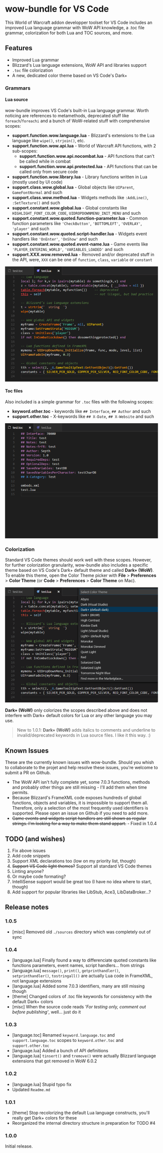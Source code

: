 # wow-bundle for VS Code
This World of Warcraft addon developper toolset for VS Code includes an improved Lua language grammar with WoW API knowledge, a .toc file grammar, colorization for both Lua and TOC sources, and more.


## Features
* Improved Lua grammar
* Blizzard's Lua language extensions, WoW API and libraries support
* `.toc` file colorization
* A new, dedicated color theme based on VS Code's Dark+


### Grammars

#### Lua source
wow-bundle improves VS Code's built-in Lua language grammar. Worth noticing are references to metamethods, deprecated stuff like `foreach`/`foreachi` and  a bunch of WoW-related stuff with comprehensive scopes:

* **support.function.wow.language.lua** - Blizzard's extensions to the Lua language like `wipe()`, `strjoin()`, etc.
* **support.function.wow.api.lua** - World of Warcraft API functions, with 2 sub-scopes:
	* **support.function.wow.api.nocombat.lua** - API functions that can't be called while in combat
	* **support.function.wow.api.protected.lua** - API functions that can be called only from secure code
* **support.function.wow.library.lua** - Library functions written in Lua (mostly used by UI code)
* **support.class.wow.global.lua** - Global objects like `UIParent`, `GameFontNormal` and such
* **support.class.wow.method.lua** - Widgets methods like `:AddLine()`, `:SetTexture()` and such
* **support.constant.wow.global.lua** - Global constants like `HIGHLIGHT_FONT_COLOR_CODE`, `UIDROPDOWNMENU_INIT_MENU` and such
* **support.constant.wow.quoted.function-parameter.lua** - Common function parameters like `'CheckButton'`, `'BOTTOMLEFT'`, `'OVERLAY'`, `'player'` and such
* **support.constant.wow.quoted.script-handler.lua** - Widgets event handlers like `'OnEnter'`, `'OnShow'` and such
* **support.constant.wow.quoted.event-name.lua** - Game events like `'PLAYER_ENTERING_WORLD'`, `'VARIABLES_LOADED'` and such
* **support.XXX.wow.removed.lua** - Removed and/or deprecated stuff in the API, were, `XXX` can be one of `function`, `class`, `variable` or `constant`

![Lua](images/lua.png)


#### Toc files
Also included is a simple grammar for `.toc` files with the following scopes:

* **keyword.other.toc** - keywords like `## Interface`, `## Author` and such
* **support.other.toc** - X-keywords like `## X-Date`, `## X-Website` and such

![Toc](images/toc.png)


### Colorization
Standard VS Code themes should work well with these scopes. However, for further colorization granularity, wow-bundle also includes a specific theme based on VS Code's Dark+ default theme and called **Dark+ (WoW)**. To enable this theme, open the Color Theme picker with **File** > **Preferences** > **Color Theme** (or **Code** > **Preferences** > **Color Theme** on Mac).

![theme](images/theme.gif)

**Dark+ (WoW)** only colorizes the scopes described above and does not interfere with Dark+ default colors for Lua or any other language you may use.
>New to 1.0.1: **Dark+ (WoW)** adds italics to comments and underline to invalid/deprecated keywords in Lua source files. I like it this way. :)


## Known Issues
These are the currently known issues with wow-bundle. Should you whish to collaborate to the projet and help resolve these issues, you're welcome to submit a PR on Github.

* The WoW API isn't fully complete yet, some 7.0.3 functions, methods and probably other things are still missing - I'll add them when time permits.
* Because Blizzard's FrameXML code exposes hundreds of global functions, objects and variables, it is impossible to support them all. Therefore, only a selection of the most frequently used identifiers is supported. Please open an issue on Github if you need to add more.
* ~~Game events and widgets script handlers are still shown as regular strings. I'm looking for a way to make them stand appart.~~ - Fixed in 1.0.4


## TODO (and wishes)
1. Fix above issues
2. Add code snippets
3. Support XML declarations too (low on my priority list, though)
4. ~~Support VS Code light themes?~~ Support all standard VS Code themes
5. Linting anyone?
6. Or maybe code formating?
7. IntelliSense support would be great too (I have no idea where to start, though)
8. Add support for popular libraries like LibStub, Ace3, LibDataBroker...?


## Release notes

### 1.0.5
* [misc] Removed old `./sources` directory which was completely out of sync

### 1.0.4
* [language.lua] Finally found a way to differenciate quoted constants like functions parameters, event names, script handlers... from strings
* [language.lua] `message()`, `print()`, `getprinthandler()`, `setprinthandler()`, `tostringall()` are actually Lua code in FrameXML, not language extensions
* [language.lua] Added some 7.0.3 identifiers, many are still missing though
* [theme] Changed colors of .toc file keywords for consistency with the default Dark+ colors
* [misc] When the source code reads _'For testing only, comment out before publishing'_, well... just do it

### 1.0.3
* [language.toc] Renamed `keyword.language.toc` and `support.language.toc` scopes to `keyword.other.toc` and `support.other.toc`
* [language.lua] Added a bunch of API definitions
* [language.lua] `tinsert()` and `tremove()` were actually Blizzard language extensions that got removed in WoW 6.0.2

### 1.0.2
* [language.lua] Stupid typo fix
* Updated `Readme.md`

### 1.0.1
* [theme] Stop recolorizing the default Lua language constructs, you'll really get Dark+ colors for these
* Reorganized the internal directory structure in preparation for TODO #4

### 1.0.0
Initial release.
